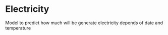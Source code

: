 # Electricity
Model to predict how much will be generate electricity depends of date and temperature
